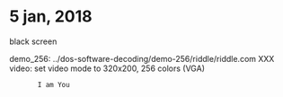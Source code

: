 # 5 jan, 2018

black screen



demo_256: ../dos-software-decoding/demo-256/riddle/riddle.com
XXX video: set video mode to 320x200, 256 colors (VGA)




	       I am You   

